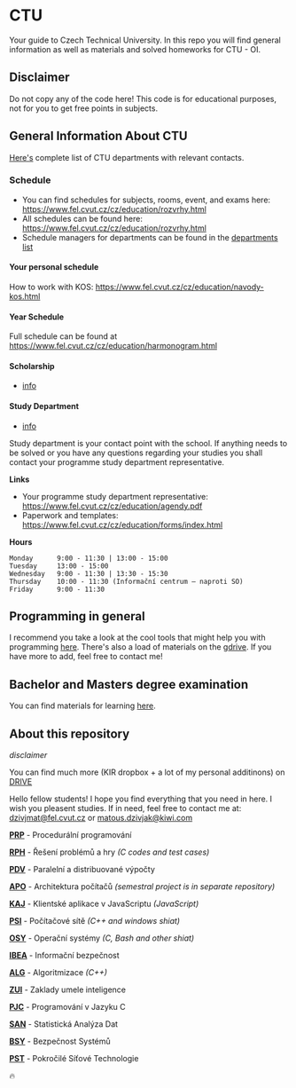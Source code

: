 # CTU

Your guide to Czech Technical University. In this repo you will find general information
as well as materials and solved homeworks for CTU - OI.

## Disclaimer

Do not copy any of the code here! This code is for educational purposes, not for you to get free points in subjects.

## General Information About CTU

[Here's](departments.md) complete list of CTU departments with relevant contacts.

### Schedule

- You can find schedules for subjects, rooms, event, and exams here: https://www.fel.cvut.cz/cz/education/rozvrhy.html
- All schedules can be found here: https://www.fel.cvut.cz/cz/education/rozvrhy.html
- Schedule managers for departments can be found in the [departments list](departments.md)

#### Your personal schedule

How to work with KOS: https://www.fel.cvut.cz/cz/education/navody-kos.html

#### Year Schedule

Full schedule can be found at https://www.fel.cvut.cz/cz/education/harmonogram.html

#### Scholarship

- [info](https://www.fel.cvut.cz/cz/education/stipendia/index.html)

#### Study Department

- [info](https://www.fel.cvut.cz/cz/education/kontakty.html#uredky)

Study department is your contact point with the school. If anything needs to be solved or you have any questions
regarding your studies you shall contact your programme study department representative.

**Links**

- Your programme study department representative: https://www.fel.cvut.cz/cz/education/agendy.pdf
- Paperwork and templates: https://www.fel.cvut.cz/cz/education/forms/index.html

**Hours**

```
Monday      9:00 - 11:30 | 13:00 - 15:00
Tuesday     13:00 - 15:00
Wednesday   9:00 - 11:30 | 13:30 - 15:30
Thursday    10:00 - 11:30 (Informační centrum – naproti SO)
Friday      9:00 - 11:30
```


## Programming in general

I recommend you take a look at the cool tools that might help you with programming
[here](tools.md). There's also a load of materials on the [gdrive](https://drive.google.com/open?id=0B33G3DM4Z57yLWRrcVpWTnBIdUE).
If you have more to add, feel free to contact me!

## Bachelor and Masters degree examination

You can find materials for learning [here](https://github.com/matoous/oi-bszz).

## About this repository

_disclaimer_

You can find much more (KIR dropbox + a lot of my personal additinons) on [DRIVE](https://drive.google.com/open?id=0B33G3DM4Z57yLWRrcVpWTnBIdUE)

Hello fellow students!
I hope you find everything that you need in here.
I wish you pleasent studies.
If in need, feel free to contact me at: dzivjmat@fel.cvut.cz or matous.dzivjak@kiwi.com

[**PRP**](PRP) - Procedurální programování

[**RPH**](RPH) - Řešení problémů a hry *(C codes and test cases)*

[**PDV**](PDV) - Paralelní a distribuované výpočty

[**APO**](APO) - Architektura počítačů *(semestral project is in separate repository)*

[**KAJ**](KAJ) - Klientské aplikace v JavaScriptu *(JavaScript)*

[**PSI**](PSI) - Počítačové sítě *(C++ and windows shiat)*

[**OSY**](OSY) - Operační systémy *(C, Bash and other shiat)*

[**IBEA**](IBEA) - Informační bezpečnost

[**ALG**](ALG) - Algoritmizace *(C++)*

[**ZUI**](ZUI) - Zaklady umele inteligence

[**PJC**](PJC) - Programování v Jazyku C

[**SAN**](SAN) - Statistická Analýza Dat

[**BSY**](BSY) - Bezpečnost Systémů

[**PST**](PST) - Pokročilé Síťové Technologie

:fire:
